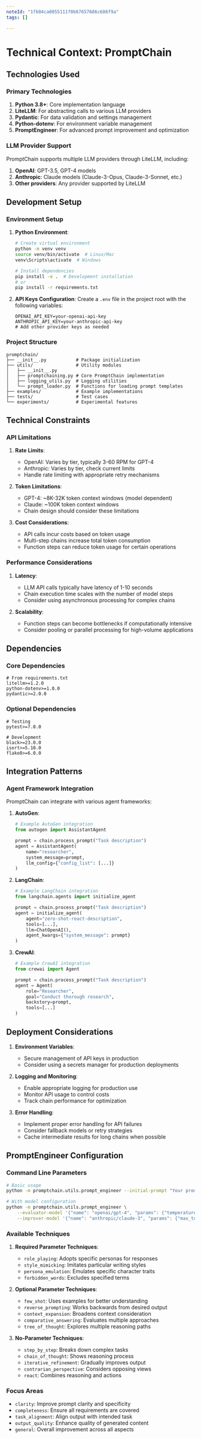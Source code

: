 ```yaml
---
noteId: "1f604ca0055111f0b67657686c686f9a"
tags: []

---
```


# Technical Context: PromptChain

## Technologies Used

### Primary Technologies

1. **Python 3.8+**: Core implementation language
2. **LiteLLM**: For abstracting calls to various LLM providers
3. **Pydantic**: For data validation and settings management
4. **Python-dotenv**: For environment variable management
5. **PromptEngineer**: For advanced prompt improvement and optimization

### LLM Provider Support

PromptChain supports multiple LLM providers through LiteLLM, including:

1. **OpenAI**: GPT-3.5, GPT-4 models
2. **Anthropic**: Claude models (Claude-3-Opus, Claude-3-Sonnet, etc.)
3. **Other providers**: Any provider supported by LiteLLM

## Development Setup

### Environment Setup

1. **Python Environment**:
   ```bash
   # Create virtual environment
   python -m venv venv
   source venv/bin/activate  # Linux/Mac
   venv\Scripts\activate  # Windows
   
   # Install dependencies
   pip install -e .  # Development installation
   # or
   pip install -r requirements.txt
   ```

2. **API Keys Configuration**:
   Create a `.env` file in the project root with the following variables:
   ```
   OPENAI_API_KEY=your-openai-api-key
   ANTHROPIC_API_KEY=your-anthropic-api-key
   # Add other provider keys as needed
   ```

### Project Structure

```
promptchain/
├── __init__.py           # Package initialization
├── utils/                # Utility modules
│   ├── __init__.py
│   ├── promptchaining.py # Core PromptChain implementation
│   ├── logging_utils.py  # Logging utilities
│   └── prompt_loader.py  # Functions for loading prompt templates
├── examples/             # Example implementations
├── tests/                # Test cases
└── experiments/          # Experimental features
```

## Technical Constraints

### API Limitations

1. **Rate Limits**:
   - OpenAI: Varies by tier, typically 3-60 RPM for GPT-4
   - Anthropic: Varies by tier, check current limits
   - Handle rate limiting with appropriate retry mechanisms

2. **Token Limitations**:
   - GPT-4: ~8K-32K token context windows (model dependent)
   - Claude: ~100K token context windows
   - Chain design should consider these limitations

3. **Cost Considerations**:
   - API calls incur costs based on token usage
   - Multi-step chains increase total token consumption
   - Function steps can reduce token usage for certain operations

### Performance Considerations

1. **Latency**:
   - LLM API calls typically have latency of 1-10 seconds
   - Chain execution time scales with the number of model steps
   - Consider using asynchronous processing for complex chains

2. **Scalability**:
   - Function steps can become bottlenecks if computationally intensive
   - Consider pooling or parallel processing for high-volume applications

## Dependencies

### Core Dependencies

```
# From requirements.txt
litellm>=1.2.0
python-dotenv>=1.0.0
pydantic>=2.0.0
```

### Optional Dependencies

```
# Testing
pytest>=7.0.0

# Development
black>=23.0.0
isort>=5.10.0
flake8>=6.0.0
```

## Integration Patterns

### Agent Framework Integration

PromptChain can integrate with various agent frameworks:

1. **AutoGen**:
   ```python
   # Example AutoGen integration
   from autogen import AssistantAgent
   
   prompt = chain.process_prompt("Task description")
   agent = AssistantAgent(
       name="researcher",
       system_message=prompt,
       llm_config={"config_list": [...]}
   )
   ```

2. **LangChain**:
   ```python
   # Example LangChain integration
   from langchain.agents import initialize_agent
   
   prompt = chain.process_prompt("Task description")
   agent = initialize_agent(
       agent="zero-shot-react-description",
       tools=[...],
       llm=ChatOpenAI(),
       agent_kwargs={"system_message": prompt}
   )
   ```

3. **CrewAI**:
   ```python
   # Example CrewAI integration
   from crewai import Agent
   
   prompt = chain.process_prompt("Task description")
   agent = Agent(
       role="Researcher",
       goal="Conduct thorough research",
       backstory=prompt,
       tools=[...]
   )
   ```

## Deployment Considerations

1. **Environment Variables**:
   - Secure management of API keys in production
   - Consider using a secrets manager for production deployments

2. **Logging and Monitoring**:
   - Enable appropriate logging for production use
   - Monitor API usage to control costs
   - Track chain performance for optimization

3. **Error Handling**:
   - Implement proper error handling for API failures
   - Consider fallback models or retry strategies
   - Cache intermediate results for long chains when possible

## PromptEngineer Configuration

### Command Line Parameters
```bash
# Basic usage
python -m promptchain.utils.prompt_engineer --initial-prompt "Your prompt" --techniques "chain_of_thought,step_by_step"

# With model configuration
python -m promptchain.utils.prompt_engineer \
    --evaluator-model '{"name": "openai/gpt-4", "params": {"temperature": 0.7}}' \
    --improver-model '{"name": "anthropic/claude-3", "params": {"max_tokens": 1000}}'
```

### Available Techniques

1. **Required Parameter Techniques**:
   - `role_playing`: Adopts specific personas for responses
   - `style_mimicking`: Imitates particular writing styles
   - `persona_emulation`: Emulates specific character traits
   - `forbidden_words`: Excludes specified terms

2. **Optional Parameter Techniques**:
   - `few_shot`: Uses examples for better understanding
   - `reverse_prompting`: Works backwards from desired output
   - `context_expansion`: Broadens context consideration
   - `comparative_answering`: Evaluates multiple approaches
   - `tree_of_thought`: Explores multiple reasoning paths

3. **No-Parameter Techniques**:
   - `step_by_step`: Breaks down complex tasks
   - `chain_of_thought`: Shows reasoning process
   - `iterative_refinement`: Gradually improves output
   - `contrarian_perspective`: Considers opposing views
   - `react`: Combines reasoning and actions

### Focus Areas
- `clarity`: Improve prompt clarity and specificity
- `completeness`: Ensure all requirements are covered
- `task_alignment`: Align output with intended task
- `output_quality`: Enhance quality of generated content
- `general`: Overall improvement across all aspects 